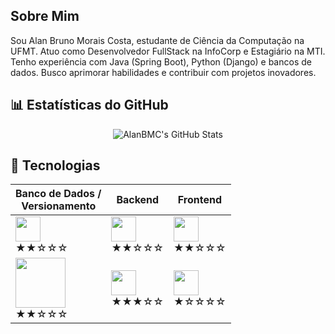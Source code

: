 ## Sobre Mim
Sou Alan Bruno Morais Costa, estudante de Ciência da Computação na UFMT. Atuo como Desenvolvedor FullStack na InfoCorp e Estagiário na MTI. Tenho experiência com Java (Spring Boot), Python (Django) e bancos de dados. Busco aprimorar habilidades e contribuir com projetos inovadores.

## 📊 Estatísticas do GitHub
<p align="center">
  <img src="https://github-readme-stats.vercel.app/api?username=AlanBMC&theme=vue-dark&show_icons=true&hide_border=true&count_private=true" alt="AlanBMC's GitHub Stats">
</p>

## 🚀 Tecnologias
| Banco de Dados /  <br> Versionamento   | Backend          | Frontend        |
|-----------------|----------------|----------------|
| <img src="https://raw.githubusercontent.com/marwin1991/profile-technology-icons/refs/heads/main/icons/postgresql.png" width="40"> <br> ★★☆☆☆ | <img src="https://raw.githubusercontent.com/marwin1991/profile-technology-icons/refs/heads/main/icons/spring_boot.png" width="40"> <br> ★★☆☆☆ | <img src="https://raw.githubusercontent.com/marwin1991/profile-technology-icons/refs/heads/main/icons/tailwind_css.png" width="40"> <br> ★★☆☆☆ |
| <img src="https://img.shields.io/badge/Git-F05032?style=for-the-badge&logo=git&logoColor=white" width="80"> <br> ★★☆☆☆ | <img src="https://raw.githubusercontent.com/marwin1991/profile-technology-icons/refs/heads/main/icons/django.png" width="40"> <br> ★★★☆☆ | <img src="https://raw.githubusercontent.com/marwin1991/profile-technology-icons/refs/heads/main/icons/react.png" width="40"> <br> ★☆☆☆☆ |


